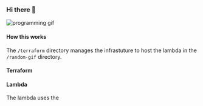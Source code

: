 ### Hi there 👋
![programming gif](https://546kqu4mh4.execute-api.us-east-1.amazonaws.com/lambda_fitzhavey_readme-production/search?term=programming)
<!--
**michaelfitzhavey/michaelfitzhavey** is a ✨ _special_ ✨ repository because its `README.md` (this file) appears on your GitHub profile.

Here are some ideas to get you started:

- 🔭 I’m currently working on ...
- 🌱 I’m currently learning ...
- 👯 I’m looking to collaborate on ...
- 🤔 I’m looking for help with ...
- 💬 Ask me about ...
- 📫 How to reach me: ...
- 😄 Pronouns: ...
- ⚡ Fun fact: ...
-->

#### How this works
The `/terraform` directory manages the infrastuture to host the lambda in the `/random-gif` directory.

#### Terraform

#### Lambda
The lambda uses the
